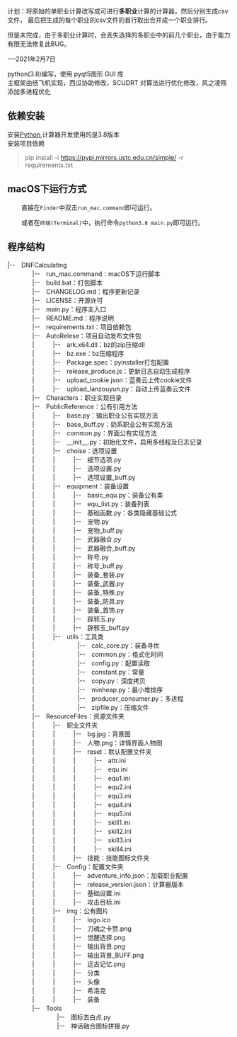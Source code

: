 计划：将原始的单职业计算改写成可进行**多职业**计算的计算器，然后分别生成csv文件，
最后把生成的每个职业的csv文件的首行取出合并成一个职业排行。

但是未完成，由于多职业计算时，会丢失选择的多职业中的前几个职业，由于能力有限无法修复此BUG。

---2021年2月7日



python(3.8)编写，使用 pyqt5图形 GUI 库<br>
主框架由纸飞机实现，西瓜协助修改，SCUDRT 对算法进行优化修改，风之凌殇添加多进程优化<br>

## 依赖安装

安装[Python](https://www.python.org/),计算器开发使用的是3.8版本<br>
安装项目依赖<br>
> pip install -i https://pypi.mirrors.ustc.edu.cn/simple/ -r requirements.txt

<!-- ### 修改项目
* fork本项目
* 克隆(clone)你fork的项目到本地,如果clone速度太慢,可以在github.com后添加.cnpmjs.org,切换仓库,如
> 从<br>
> git clone https://github.com/wxh0402/DNFCalculating.git<br>
> 变成<br>
> git clone https://github.com.cnpmjs.org/wxh0402/DNFCalculating.git<br>
> 提示下载速度
* 新建分支并检出新分支,如
> git checkout -b ver0.1<br> -->

## macOS下运行方式

&#160; &#160; &#160; &#160; 直接在`Finder`中双击`run_mac.command`即可运行。

&#160; &#160; &#160; &#160; 或者在`终端(Terminal)`中，执行命令`python3.8 main.py`即可运行。


## 程序结构

|--　DNFCalculating</br>
　　　　|--　run_mac.command：macOS下运行脚本</br>
　　　　|--　build.bat：打包脚本</br>
　　　　|--　CHANGELOG.md：程序更新记录</br>
　　　　|--　LICENSE：开源许可</br>
　　　　|--　main.py：程序主入口</br>
　　　　|--　README.md：程序说明</br>
　　　　|--　requirements.txt：项目依赖包</br>
　　　　|--　AutoRelese：项目自动发布文件包</br>
　　　　|　　　|--　ark.x64.dll：bz的zip压缩dll</br>
　　　　|　　　|--　bz.exe：bz压缩程序</br>
　　　　|　　　|--　Package.spec：pyinstaller打包配置</br>
　　　　|　　　|--　release_produce.js：更新日志自动生成程序</br>
　　　　|　　　|--　upload_cookie.json：蓝奏云上传cookie文件</br>
　　　　|　　　|--　upload_lanzouyun.py：自动上传蓝奏云文件</br>
　　　　|--　Characters：职业实现目录</br>
　　　　|--　PublicReference：公有引用方法</br>
　　　　|　　　|--　base.py：输出职业公有实现方法</br>
　　　　|　　　|--　base_buff.py：奶系职业公有实现方法</br>
　　　　|　　　|--　common.py：界面公有实现方法</br>
　　　　|　　　|--　<u>　</u>init<u>　</u>.py：初始化文件，启用多线程及日志记录</br>
　　　　|　　　|--　choise：选项设置</br>
　　　　|　　　|　　　|--　细节选项.py</br>
　　　　|　　　|　　　|--　选项设置.py</br>
　　　　|　　　|　　　|--　选项设置_buff.py</br>
　　　　|　　　|--　equipment：装备设置</br>
　　　　|　　　|　　　|--　basic_equ.py：装备公有类</br>
　　　　|　　　|　　　|--　equ_list.py：装备列表</br>
　　　　|　　　|　　　|--　基础函数.py：各类隐藏基础公式</br>
　　　　|　　　|　　　|--　宠物.py</br>
　　　　|　　　|　　　|--　宠物_buff.py</br>
　　　　|　　　|　　　|--　武器融合.py</br>
　　　　|　　　|　　　|--　武器融合_buff.py</br>
　　　　|　　　|　　　|--　称号.py</br>
　　　　|　　　|　　　|--　称号_buff.py</br>
　　　　|　　　|　　　|--　装备_套装.py</br>
　　　　|　　　|　　　|--　装备_武器.py</br>
　　　　|　　　|　　　|--　装备_特殊.py</br>
　　　　|　　　|　　　|--　装备_防具.py</br>
　　　　|　　　|　　　|--　装备_首饰.py</br>
　　　　|　　　|　　　|--　辟邪玉.py</br>
　　　　|　　　|　　　|--　辟邪玉_buff.py</br>
　　　　|　　　|--　utils：工具类</br>
　　　　|　　　　　　　|--　calc_core.py：装备寻优</br>
　　　　|　　　　　　　|--　common.py：格式化时间</br>
　　　　|　　　　　　　|--　config.py：配置读取</br>
　　　　|　　　　　　　|--　constant.py：常量</br>
　　　　|　　　　　　　|--　copy.py：深度拷贝</br>
　　　　|　　　　　　　|--　minheap.py：最小堆排序</br>
　　　　|　　　　　　　|--　producer_consumer.py：多进程</br>
　　　　|　　　　　　　|--　zipfile.py：压缩文件</br>
　　　　|--　ResourceFiles：资源文件夹</br>
　　　　|　　　|--　职业文件夹</br>
　　　　|　　　|　　　|--　bg.jpg：背景图</br>
　　　　|　　　|　　　|--　人物.png：详情界面人物图</br>
　　　　|　　　|　　　|--　reset：默认配置文件夹</br>
　　　　|　　　|　　　|　　　|--　attr.ini</br>
　　　　|　　　|　　　|　　　|--　equ.ini</br>
　　　　|　　　|　　　|　　　|--　equ1.ini</br>
　　　　|　　　|　　　|　　　|--　equ2.ini</br>
　　　　|　　　|　　　|　　　|--　equ3.ini</br>
　　　　|　　　|　　　|　　　|--　equ4.ini</br>
　　　　|　　　|　　　|　　　|--　equ5.ini</br>
　　　　|　　　|　　　|　　　|--　skill1.ini</br>
　　　　|　　　|　　　|　　　|--　skill2.ini</br>
　　　　|　　　|　　　|　　　|--　skill3.ini</br>
　　　　|　　　|　　　|　　　|--　skill4.ini</br>
　　　　|　　　|　　　|--　技能：技能图标文件夹</br>
　　　　|　　　|--　Config：配置文件夹</br>
　　　　|　　　|　　　|--　adventure_info.json：加载职业配置</br>
　　　　|　　　|　　　|--　release_version.json：计算器版本</br>
　　　　|　　　|　　　|--　基础设置.ini</br>
　　　　|　　　|　　　|--　攻击目标.ini</br>
　　　　|　　　|--　img：公有图片</br>
　　　　|　　　|　　　|--　logo.ico</br>
　　　　|　　　|　　　|--　刀魂之卡赞.png</br>
　　　　|　　　|　　　|--　觉醒选择.png</br>
　　　　|　　　|　　　|--　输出背景.png</br>
　　　　|　　　|　　　|--　输出背景_BUFF.png</br>
　　　　|　　　|　　　|--　远古记忆.png</br>
　　　　|　　　|　　　|--　分类</br>
　　　　|　　　|　　　|--　头像</br>
　　　　|　　　|　　　|--　希洛克</br>
　　　　|　　　|　　　|--　装备</br>
　　　　|--　Tools</br>
　　　　　　　　|--　图标去白点.py</br>
　　　　　　　　|--　神话融合图标拼接.py</br>
